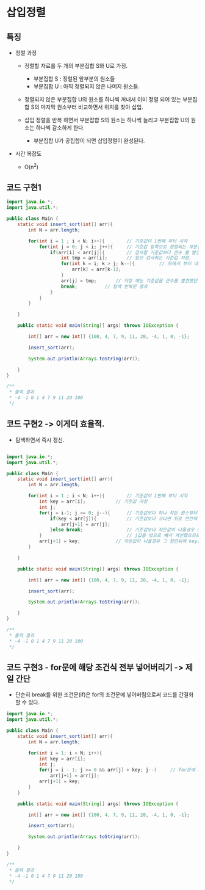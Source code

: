 # 삽입정렬



## 특징

* 정렬 과정
    - 정렬할 자료를 두 개의 부분집합 S와 U로 가정.
        - 부분집합 S : 정렬된 앞부분의 원소들
        - 부분집합 U : 아직 정렬되지 않은 나머지 원소들.

    - 정렬되지 않은 부분집합 U의 원소를 하나씩 꺼내서 이미 정렬 되어 있는 부분집합 S의 마지막 원소부터 비교하면서 위치를 찾아 삽입.

    - 삽입 정렬을 반복 하면서 부분잡합 S의 원소는 하나씩 늘리고 부분집합 U의 원소는 하나씩 감소하게 한다. 
        - 부분집합 U가 공집합이 되면 삽입정렬이 완성된다.

* 시간 복잡도
    - O(n<sup>2</sup>)


## 코드 구현1

```java
import java.io.*;
import java.util.*;

public class Main {
    static void insert_sort(int[] arr){
        int N = arr.length;

        for(int i = 1 ; i < N; i++){        // 기준값이 1번째 부터 시작
            for(int j = 0; j < i; j++){     // 기준값 앞쪽으로 정렬되는 부분집합들을 탐색.
                if(arr[i] < arr[j]){        // 검사할 기준값보다 큰수 를 발견
                    int tmp = arr[i];       // 일단 검사하는 기준값 저장.
                    for(int k = i; k > j; k--){         // 뒤에서 부터 내려오면 한칸씩 땡김.(꼭! 뒤에서부터 땡겨와야 값이 하나씩 이동 가능)
                        arr[k] = arr[k-1];
                    }
                    arr[j] = tmp;       // 저장 해논 기준값을 큰수를 발견했던 곳에 대체.
                    break;          // 탐색 반복문 종료
                }
            }
        }

    }

    public static void main(String[] args) throws IOException {

        int[] arr = new int[] {100, 4, 7, 9, 11, 20, -4, 1, 0, -1};

        insert_sort(arr);

        System.out.println(Arrays.toString(arr));

    }
}

/**
 * 출력 결과
 * -4 -1 0 1 4 7 9 11 20 100
 */

```


## 코드 구현2 -> 이게더 효율적.

* 탐색하면서 즉시 갱신.

```java

import java.io.*;
import java.util.*;

public class Main {
    static void insert_sort(int[] arr){
        int N = arr.length;

        for(int i = 1 ; i < N; i++){        // 기준값이 1번째 부터 시작
            int key = arr[i];           // 기준값 저장
            int j;
            for(j = i-1; j >= 0; j--){      // 기준값보다 하나 작은 원소부터 정렬부분 집합을 검사.
                if(key < arr[j]){           // 기준값보다 크다면 뒤로 한칸씩 땡김.
                    arr[j+1] = arr[j];
                }else break;                // 기준갑보다 작은값이 나올경우 stop!
            }                               // j값을 밖으로 빼서 계산했으므로, -1로 빠질수 있음.
            arr[j+1] = key;             // 작은값이 나올경우 그 한칸뒤에 key값을 저장.
        }

    }

    public static void main(String[] args) throws IOException {

        int[] arr = new int[] {100, 4, 7, 9, 11, 20, -4, 1, 0, -1};

        insert_sort(arr);

        System.out.println(Arrays.toString(arr));

    }
}

/**
 * 출력 결과
 * -4 -1 0 1 4 7 9 11 20 100
 */

```


## 코드 구현3 - for문에 해당 조건식 전부 넣어버리기 -> 제일 간단

* 단순히 break를 위한 조건문(if)은 for의 조건문에 넣어버림으로써 코드를 간결화 할 수 있다.

```java
import java.io.*;
import java.util.*;

public class Main {
    static void insert_sort(int[] arr){
        int N = arr.length;

        for(int i = 1; i < N; i++){
            int key = arr[i];
            int j;
            for(j = i - 1; j >= 0 && arr[j] > key; j--)     // for문에 조건식에 같이 넣어버림. -> 자동으로 break가 됨.
                arr[j+1] = arr[j];
            arr[j+1] = key;
        }
    }

    public static void main(String[] args) throws IOException {

        int[] arr = new int[] {100, 4, 7, 9, 11, 20, -4, 1, 0, -1};

        insert_sort(arr);

        System.out.println(Arrays.toString(arr));

    }
}

/**
 * 출력 결과
 * -4 -1 0 1 4 7 9 11 20 100
 */
```